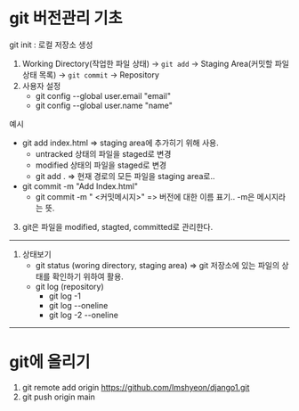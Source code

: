 # git 버전관리 기초

git init : 로컬 저장소 생성

1. Working Directory(작업한 파일 상태) -> `git add` -> Staging Area(커밋할 파일 상태 목록) -> `git commit` -> Repository
2. 사용자 설정
    - git config --global user.email "email"
    - git config --global user.name "name"

예시
- git add index.html => staging area에 추가히기 위해 사용. 
    - untracked 상태의 파일을 staged로 변경
    - modified 상태의 파일을 staged로 변경
    - git add . => 현재 경로의 모든 파일을 staging area로..
- git commit -m "Add Index.html"
    - git commit -m "
    <커밋메시지>" => 버전에 대한 이름 표기.. -m은 메시지라는 뜻.

3. git은 파일을 modified, stagted, committed로 관리한다.

---

1. 상태보기 
    - git status (woring directory, staging area) => git 저장소에 있는 파일의 상태를 확인하기 위하여 활용.
    - git log (repository)
        - git log -1
        - git log --oneline
        - git log -2 --oneline

---

# git에 올리기
1. git remote add origin https://github.com/Imshyeon/django1.git
2. git push origin main